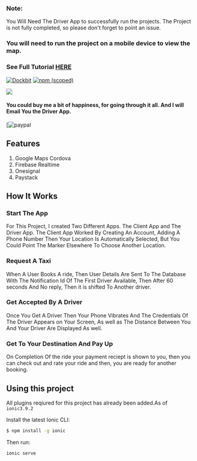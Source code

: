 ### Note: 
You Will Need The Driver App to successfully run the projects. 
The Project is not fully completed, so please don't forget to point an issue.

### You will need to run the project on a mobile device to view the map.

### See Full Tutorial [HERE](https://chinedu-website.firebaseapp.com/#/home)

[![Dockbit](https://img.shields.io/dockbit/DockbitStatus/health.svg?token=TvavttxFHJ4qhnKstDxrvBXM)]()
[![npm (scoped)](https://img.shields.io/npm/v/@cycle/core.svg)]()

![](https://media.giphy.com/media/l1J9PS0TT3NdHIR32/giphy.gif)

#### You could buy me a bit of happiness, for going through it all. And I will Email You the Driver App.

[![paypal](https://gum.co/LsYmS)

## Features
1. Google Maps Cordova 
2. Firebase Realtime
3. Onesignal
4. Paystack


## How It Works


### Start The App

For This Project, I created Two Different Apps. The Client App and The Driver App. The Client App Worked By Creating An Account, Adding A Phone Number Then Your Location Is Automatically Selected, But You Could Point The Marker Elsewhere To Choose Another Location.

### Request A Taxi

When A User Books A ride, Then User Details Are Sent To The Database With The Notification Id Of The First Driver Available, Then After 60 seconds And No reply, Then it is shifted To Another driver.

### Get Accepted By A Driver

Once You Get A Driver Then Your Phone Vibrates And The Credentials Of The Driver Appears on Your Screen, As well as The Distance Between You And Your Driver Are Displayed As well.

### Get To Your Destination And Pay Up

On Completion Of the ride your payment reciept is shown to you, then you can check out and rate your ride and then, you are ready for another booking.



## Using this project

All plugins reqiured for this project has already been added.As of `ionic3.9.2`

Install the latest Ionic CLI:

```bash
$ npm install -g ionic
```

Then run:

```bash
ionic serve
```
